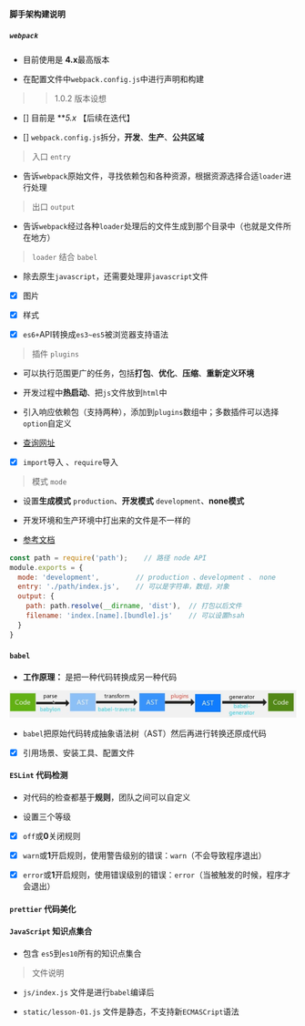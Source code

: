 #### 脚手架构建说明

##### `webpack`

- 目前使用是 **4.x**最高版本

- 在配置文件中`webpack.config.js`中进行声明和构建

>> 1.0.2 版本设想
- [] 目前是 ***5.x* 【后续在迭代】

- [] `webpack.config.js`拆分，**开发**、**生产**、**公共区域**

> 入口 `entry`

- 告诉`webpack`原始文件，寻找依赖包和各种资源，根据资源选择合适`loader`进行处理

> 出口 `output`

- 告诉`webpack`经过各种`loader`处理后的文件生成到那个目录中（也就是文件所在地方）

> `loader` 结合 `babel`

- 除去原生`javascript`，还需要处理非`javascript`文件

- [x] 图片

- [x] 样式

- [x] `es6+`API转换成`es3~es5`被浏览器支持语法

> 插件 `plugins`

- 可以执行范围更广的任务，包括**打包**、**优化**、**压缩**、**重新定义环境**

- 开发过程中**热启动**、把`js`文件放到`html`中

- 引入响应依赖包（支持两种），添加到`plugins`数组中；多数插件可以选择`option`自定义

- [查询网址](https://www.npmjs.com/)

- [x] `import`导入 、`require`导入

> 模式 `mode`

- 设置**生成模式** `production`、**开发模式** `development`、**none模式**

- 开发环境和生产环境中打出来的文件是不一样的

- [参考文档](https://v4.webpack.docschina.org/concepts/#browser-compatibility)

```js
const path = require('path');    // 路径 node API
module.exports = {
  mode: 'development',         // production 、development 、 none
  entry: './path/index.js',    // 可以是字符串，数组，对象
  output: {
    path: path.resolve(__dirname, 'dist'),  // 打包以后文件
    filename: 'index.[name].[bundle].js'    // 可以设置hsah
  }
}
```

#### `babel`

- **工作原理：** 是把一种代码转换成另一种代码

![avatar](/static/image/babel.jpg)

- `babel`把原始代码转成抽象语法树（AST）然后再进行转换还原成代码

- [x] 引用场景、安装工具、配置文件


#### `ESLint` 代码检测

- 对代码的检查都基于**规则**，团队之间可以自定义

- 设置三个等级

- [x] `off`或**0**关闭规则

- [x] `warn`或**1**开启规则，使用警告级别的错误：`warn`（不会导致程序退出）

- [x] `error`或**1**开启规则，使用错误级别的错误：`error`（当被触发的时候，程序才会退出）

#### `prettier` 代码美化


#### `JavaScript` 知识点集合

- 包含 `es5`到`es10`所有的知识点集合

> 文件说明

- `js/index.js` 文件是进行`babel`编译后

- `static/lesson-01.js` 文件是静态，不支持新`ECMASCript`语法